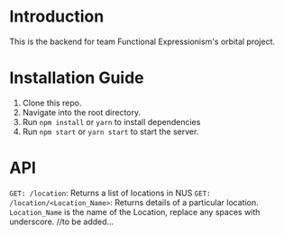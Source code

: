 # Introduction

This is the backend for team Functional Expressionism's orbital project.

# Installation Guide

1. Clone this repo.
2. Navigate into the root directory.
3. Run `npm install` or `yarn` to install dependencies
4. Run `npm start` or `yarn start` to start the server.

# API

`GET: /location`: Returns a list of locations in NUS
`GET: /location/<Location_Name>`: Returns details of a particular location. `Location_Name` is the name of the Location, replace any spaces with underscore. 
//to be added...
